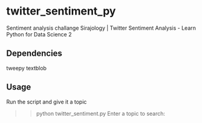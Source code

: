 # twitter_sentiment_py
Sentiment analysis challange Sirajology | Twitter Sentiment Analysis - Learn Python for Data Science 2

## Dependencies
tweepy
textblob

## Usage
Run the script and give it a topic
>> python twitter_sentiment.py
>> Enter a topic to search:


